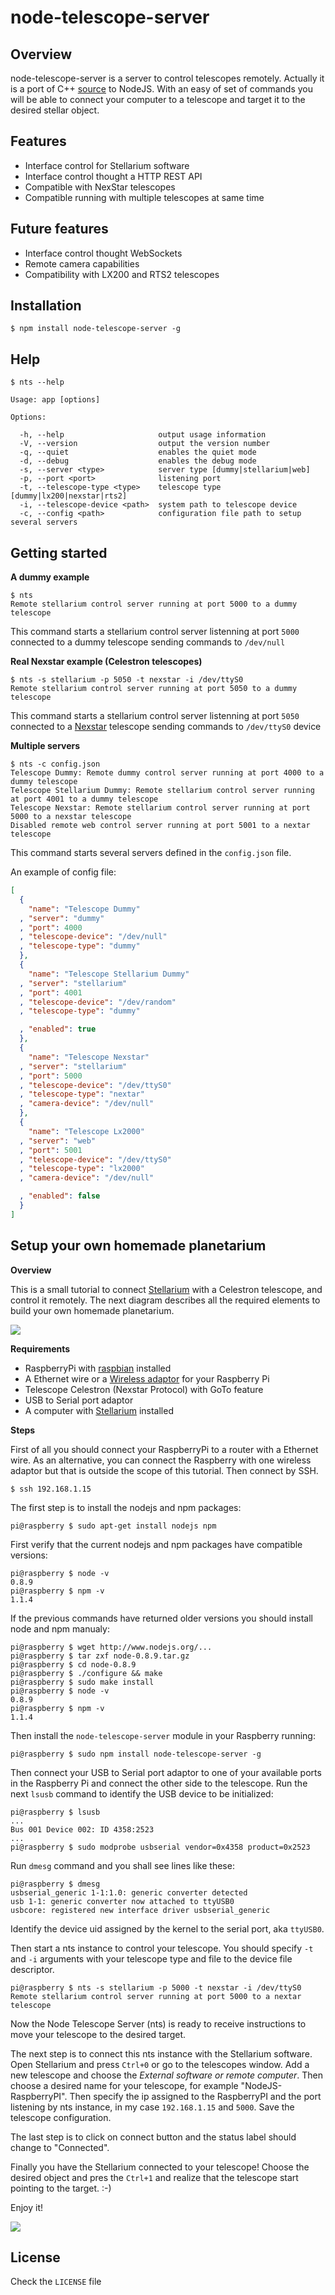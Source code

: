 # node-telescope-server

## Overview

node-telescope-server is a server to control telescopes remotely. Actually it is a port of C++ [source](http://www.stellarium.org/wiki/index.php/Telescope_Control_plug-in) to NodeJS. With an easy of set of commands you will be able to connect your computer to a telescope and target it to the desired stellar object.

## Features

* Interface control for Stellarium software
* Interface control thought a HTTP REST API
* Compatible with NexStar telescopes
* Compatible running with multiple telescopes at same time

## Future features

* Interface control thought WebSockets
* Remote camera capabilities
* Compatibility with LX200 and RTS2 telescopes

## Installation

    $ npm install node-telescope-server -g

## Help

    $ nts --help

    Usage: app [options]

    Options:

      -h, --help                     output usage information
      -V, --version                  output the version number
      -q, --quiet                    enables the quiet mode
      -d, --debug                    enables the debug mode
      -s, --server <type>            server type [dummy|stellarium|web]
      -p, --port <port>              listening port
      -t, --telescope-type <type>    telescope type [dummy|lx200|nexstar|rts2]
      -i, --telescope-device <path>  system path to telescope device
      -c, --config <path>            configuration file path to setup several servers

## Getting started

**A dummy example**

    $ nts
    Remote stellarium control server running at port 5000 to a dummy telescope

This command starts a stellarium control server listenning at port `5000` connected to a dummy telescope sending commands to `/dev/null`

**Real Nexstar example (Celestron telescopes)**

    $ nts -s stellarium -p 5050 -t nexstar -i /dev/ttyS0
    Remote stellarium control server running at port 5050 to a dummy telescope

This command starts a stellarium control server listenning at port `5050` connected to a [Nexstar](http://www.nexstarsite.com/ "Nexstar Protocol") telescope sending commands to `/dev/ttyS0` device

**Multiple servers**

    $ nts -c config.json
    Telescope Dummy: Remote dummy control server running at port 4000 to a dummy telescope
    Telescope Stellarium Dummy: Remote stellarium control server running at port 4001 to a dummy telescope
    Telescope Nexstar: Remote stellarium control server running at port 5000 to a nexstar telescope
    Disabled remote web control server running at port 5001 to a nextar telescope

This command starts several servers defined in the `config.json` file.

An example of config file:

```json
[
  {
    "name": "Telescope Dummy"
  , "server": "dummy"
  , "port": 4000
  , "telescope-device": "/dev/null"
  , "telescope-type": "dummy"
  },
  {
    "name": "Telescope Stellarium Dummy"
  , "server": "stellarium"
  , "port": 4001
  , "telescope-device": "/dev/random"
  , "telescope-type": "dummy"

  , "enabled": true
  },
  {
    "name": "Telescope Nexstar"
  , "server": "stellarium"
  , "port": 5000
  , "telescope-device": "/dev/ttyS0"
  , "telescope-type": "nextar"
  , "camera-device": "/dev/null"
  },
  {
    "name": "Telescope Lx2000"
  , "server": "web"
  , "port": 5001
  , "telescope-device": "/dev/ttyS0"
  , "telescope-type": "lx2000"
  , "camera-device": "/dev/null"

  , "enabled": false
  }
]
```

## Setup your own homemade planetarium

**Overview**

This is a small tutorial to connect [Stellarium](http://www.stellarium.org/ "Stellarium software") with a Celestron telescope, and control it remotely. The next diagram describes all the required elements to build your own homemade planetarium.

![](http://img18.imageshack.us/img18/3122/90805307.png)

**Requirements**

- RaspberryPi with [raspbian](http://www.raspbian.org/ "Debian distribution for your RaspberryPi") installed
- A Ethernet wire or a [Wireless adaptor](http://www.raspberrypi-tutorials.co.uk/set-raspberry-pi-wireless-network/) for your Raspberry Pi
- Telescope Celestron (Nexstar Protocol) with GoTo feature
- USB to Serial port adaptor
- A computer with [Stellarium](http://www.stellarium.org/ "Stellarium software") installed

**Steps**

First of all you should connect your RaspberryPi to a router with a Ethernet wire. As an alternative, you can connect the Raspberry with one wireless adaptor but that is outside the scope of this tutorial. Then connect by SSH.

    $ ssh 192.168.1.15

The first step is to install the nodejs and npm packages:

    pi@raspberry $ sudo apt-get install nodejs npm

First verify that the current nodejs and npm packages have compatible versions:

    pi@raspberry $ node -v
    0.8.9
    pi@raspberry $ npm -v
    1.1.4

If the previous commands have returned older versions you should install node and npm manualy:

    pi@raspberry $ wget http://www.nodejs.org/...
    pi@raspberry $ tar zxf node-0.8.9.tar.gz
    pi@raspberry $ cd node-0.8.9
    pi@raspberry $ ./configure && make
    pi@raspberry $ sudo make install
    pi@raspberry $ node -v
    0.8.9
    pi@raspberry $ npm -v
    1.1.4

Then install the `node-telescope-server` module in your Raspberry running:

    pi@raspberry $ sudo npm install node-telescope-server -g

Then connect your USB to Serial port adaptor to one of your available ports in the Raspberry Pi and connect the other side to the telescope. Run the next `lsusb` command to identify the USB device to be initialized:

    pi@raspberry $ lsusb
    ...
    Bus 001 Device 002: ID 4358:2523
    ...
    pi@raspberry $ sudo modprobe usbserial vendor=0x4358 product=0x2523

Run `dmesg` command and you shall see lines like these:

    pi@raspberry $ dmesg
    usbserial_generic 1-1:1.0: generic converter detected
    usb 1-1: generic converter now attached to ttyUSB0
    usbcore: registered new interface driver usbserial_generic

Identify the device uid assigned by the kernel to the serial port, aka `ttyUSB0`.

Then start a nts instance to control your telescope. You should specify `-t` and `-i` arguments with your telescope type and file to the device file descriptor.

    pi@raspberry $ nts -s stellarium -p 5000 -t nexstar -i /dev/ttyS0
    Remote stellarium control server running at port 5000 to a nextar telescope

Now the Node Telescope Server (nts) is ready to receive instructions to move your telescope to the desired target.

The next step is to connect this nts instance with the Stellarium software. Open Stellarium and press `Ctrl+0` or go to the telescopes window. Add a new telescope and choose the *External software or remote computer*. Then choose a desired name for your telescope, for example "NodeJS-RaspberryPI". Then specify the ip assigned to the RaspberryPI and the port listening by nts instance, in my case `192.168.1.15` and `5000`. Save the telescope configuration.

The last step is to click on connect button and the status label should change to "Connected".

Finally you have the Stellarium connected to your telescope! Choose the desired object and pres the `Ctrl+1` and realize that the telescope start pointing to the target. :-)

Enjoy it!

![](http://img33.imageshack.us/img33/1308/89503012.png)

## License

Check the `LICENSE` file



